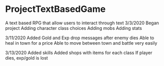 ﻿# ProjectTextBasedGame
A text based RPG that allow users to interact through text
3/3/2020
Began project
Adding character class choices
Adding mobs
Adding stats

3/11/2020
Added Gold and Exp drop messages after enemy dies
Able to heal in town for a price
Able to move between town and battle very easily

3/13/2020
Added skills
Added shops with items for each class
If player dies, exp/gold is lost

  
